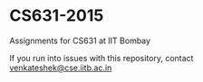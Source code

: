 # CS631-2015
Assignments for CS631 at IIT Bombay

If you run into issues with this repository, contact venkateshek@cse.iitb.ac.in

